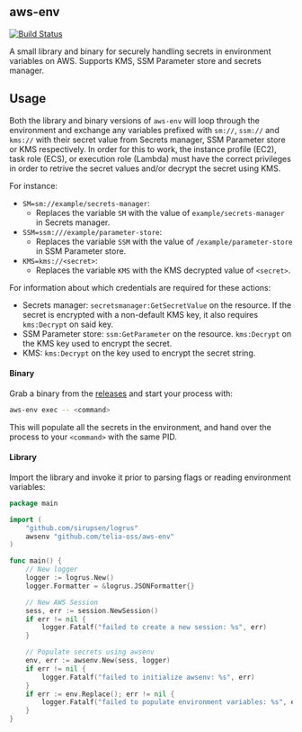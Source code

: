 ## aws-env

[![Build Status](https://travis-ci.com/telia-oss/aws-env.svg?branch=master)](https://travis-ci.com/telia-oss/aws-env)

A small library and binary for securely handling secrets in environment variables on AWS. Supports KMS, SSM Parameter store and secrets manager.

## Usage

Both the library and binary versions of `aws-env` will loop through the environment and exchange any variables prefixed with
`sm://`, `ssm://` and `kms://` with their secret value from Secrets manager, SSM Parameter store or KMS respectively. In order
for this to work, the instance profile (EC2), task role (ECS), or execution role (Lambda) must have the correct privileges in order
to retrive the secret values and/or decrypt the secret using KMS.

For instance:
- `SM=sm://example/secrets-manager`:
  - Replaces the variable `SM` with the value of `example/secrets-manager` in Secrets manager.
- `SSM=ssm:///example/parameter-store`:
  -  Replaces the variable `SSM` with the value of `/example/parameter-store` in SSM Parameter store.
- `KMS=kms://<secret>`: 
  - Replaces the variable `KMS` with the KMS decrypted value of `<secret>`.

For information about which credentials are required for these actions:
- Secrets manager: `secretsmanager:GetSecretValue` on the resource. If the secret is encrypted with a non-default KMS key, it also requires `kms:Decrypt` on said key.
- SSM Parameter store: `ssm:GetParameter` on the resource. `kms:Decrypt` on the KMS key used to encrypt the secret.
- KMS: `kms:Decrypt` on the key used to encrypt the secret string.

#### Binary

Grab a binary from the [releases](https://github.com/telia-oss/aws-env/releases) and start your process with:

```bash
aws-env exec -- <command>
```

This will populate all the secrets in the environment, and hand over the process to your `<command>` with the same PID.

#### Library

Import the library and invoke it prior to parsing flags or reading environment variables:

```go
package main

import (
	"github.com/sirupsen/logrus"
	awsenv "github.com/telia-oss/aws-env"
)

func main() {
	// New logger
	logger := logrus.New()
	logger.Formatter = &logrus.JSONFormatter{}

	// New AWS Session
	sess, err := session.NewSession()
	if err != nil {
		logger.Fatalf("failed to create a new session: %s", err)
	}

	// Populate secrets using awsenv
	env, err := awsenv.New(sess, logger)
	if err != nil {
		logger.Fatalf("failed to initialize awsenv: %s", err)
	}
	if err := env.Replace(); err != nil {
		logger.Fatalf("failed to populate environment variables: %s", err)
	}
}
```

